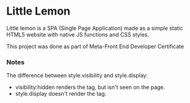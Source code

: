 # Little Lemon

Little lemon is a SPA (Single Page Application) made as a simple static HTML5 website with native JS functions and CSS styles. 

This project was done as part of Meta-Front End Developer Certificate

### Notes

The difference between style.visibility and style.display:
* visibility:hidden renders the tag, but isn't seen on the page.
* style.display doesn't render the tag.